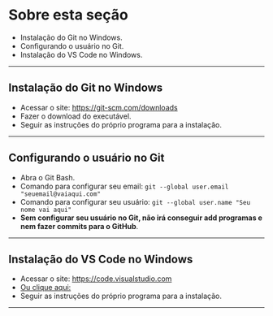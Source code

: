 # Sobre esta seção

- Instalação do Git no Windows.
- Configurando o usuário no Git.
- Instalação do VS Code no Windows.

---

## Instalação do Git no Windows

- Acessar o site: <https://git-scm.com/downloads>
- Fazer o download do executável.
- Seguir as instruções do próprio programa para a instalação.

---

## Configurando o usuário no Git

- Abra o Git Bash.
- Comando para configurar seu email: `git --global user.email "seuemail@vaiaqui.com"`
- Comando para configurar seu usuário: `git --global user.name "Seu nome vai aqui"`
- **Sem configurar seu usuário no Git, não irá conseguir add programas e nem fazer commits para o GitHub**.

---

## Instalação do VS Code no Windows

- Acessar o site: <https://code.visualstudio.com>
- [Ou clique aqui:](https://code.visualstudio.com)
- Seguir as instruções do próprio programa para a instalação.

---
